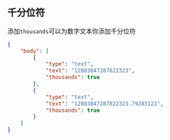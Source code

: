 ## 千分位符

添加`thousands`可以为数字文本你添加千分位符

```json
{
    "body": [
        {
            "type": "text",
            "text": "12883847287822323",
            "thousands": true
        },
        {
            "type": "text",
            "text": "12883847287822323.79283123",
            "thousands": true
        }
    ]
}
```
